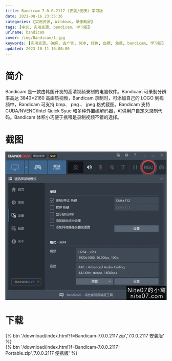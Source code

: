 ```yaml
---
title: Bandicam 7.0.0.2117 (安装/便携) 学习版
date: 2021-08-16 23:35:36
categories: [实用资源, Windows, 录像截屏]
tags: [中文, 实用资源, bandicam, 学习版]
urlname: bandicam
cover: /img/Bandicam/1.jpg
keywords: [实用资源, 破解, 去广告, 纯净, 绿色, 白嫖, 免费, bandicam, 学习版]
updated: 2023-10-11 16:00:00
---
```


# 简介

Bandicam 是一款由韩国开发的高清视频录制的电脑软件。Bandicam 可录制分辨率高达 3840×2160 高画质视频，Bandicam 录制时，可添加自己的 LOGO 到视频中，Bandicam 可支持 bmp、 png 、 jpeg 格式截图。Bandicam 支持 CUDA/NVENC/Intel Quick Syuc 和多种外置编解码器，可供用户自定义录制代码。Bandicam 体积小巧便于携带是录制视频不错的选择。

# 截图

![](/img/Bandicam/2.png)

# 下载

{% btn '/download/index.html?f=Bandicam-7.0.0.2117.zip','7.0.0.2117 安装版' %}
<br>
{% btn '/download/index.html?f=Bandicam-7.0.0.2117-Portable.zip','7.0.0.2117 便携版' %}
